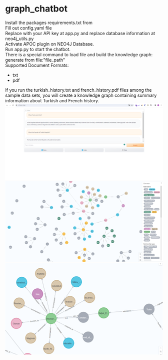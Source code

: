 # graph_chatbot

Install the packages requirements.txt from <br> 
Fill out config.yaml file <br>
Replace with your API key at app.py and replace database information at neo4j_utils.py <br>
Activate APOC plugin on NEO4J Database. <br>
Run app.py to start the chatbot. <br>
There is a special command to load file and build the knowledge graph: generate from file:"file_path"<br>
Supported Document Formats:
<ul>
    <li>txt</li>
    <li>pdf</li>
</ul>
If you run the turkish_history.txt and french_history.pdf files among the sample data sets, you will create a knowledge graph containing summary information about Turkish and French history.


<img src="images/img1.png" height="30%">
<img src="images/graph_example.png" height="30%">
<img src="images/detailed_relationships.png" height="30%">

